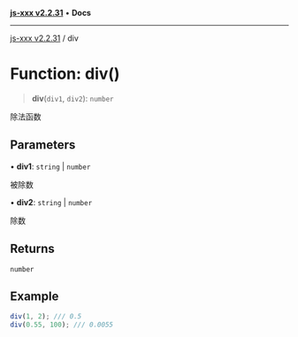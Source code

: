 [**js-xxx v2.2.31**](../README.md) • **Docs**

***

[js-xxx v2.2.31](../README.md) / div

# Function: div()

> **div**(`div1`, `div2`): `number`

除法函数

## Parameters

• **div1**: `string` \| `number`

被除数

• **div2**: `string` \| `number`

除数

## Returns

`number`

## Example

```ts
div(1, 2); /// 0.5
div(0.55, 100); /// 0.0055
```
